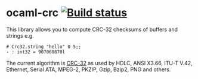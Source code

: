 ocaml-crc [![Build status](https://travis-ci.org/xapi-project/ocaml-crc.png?branch=master)](https://travis-ci.org/xapi-project/ocaml-crc)
=========

This library allows you to compute CRC-32 checksums of buffers
and strings e.g.

```
# Crc32.string "hello" 0 5;;
- : int32 = 907060870l
```

The current algorithm is
[CRC-32](http://en.wikipedia.org/wiki/Cyclic_redundancy_check#Commonly_used_and_standardized_CRCs)
as used by HDLC, ANSI X3.66, ITU-T V.42,
Ethernet, Serial ATA, MPEG-2, PKZIP, Gzip, Bzip2, PNG and
others.

